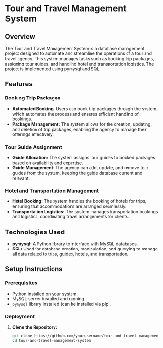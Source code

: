 # Tour and Travel Management System

## Overview
The Tour and Travel Management System is a database management project designed to automate and streamline the operations of a tour and travel agency. This system manages tasks such as booking trip packages, assigning tour guides, and handling hotel and transportation logistics. The project is implemented using pymysql and SQL.

## Features

### Booking Trip Packages
- **Automated Booking:** Users can book trip packages through the system, which automates the process and ensures efficient handling of bookings.
- **Package Management:** The system allows for the creation, updating, and deletion of trip packages, enabling the agency to manage their offerings effectively.

### Tour Guide Assignment
- **Guide Allocation:** The system assigns tour guides to booked packages based on availability and expertise.
- **Guide Management:** The agency can add, update, and remove tour guides from the system, keeping the guide database current and relevant.

### Hotel and Transportation Management
- **Hotel Booking:** The system handles the booking of hotels for trips, ensuring that accommodations are arranged seamlessly.
- **Transportation Logistics:** The system manages transportation bookings and logistics, coordinating travel arrangements for clients.

## Technologies Used
- **pymysql:** A Python library to interface with MySQL databases.
- **SQL:** Used for database creation, manipulation, and querying to manage all data related to trips, guides, hotels, and transportation.

## Setup Instructions

### Prerequisites
- Python installed on your system.
- MySQL server installed and running.
- `pymysql` library installed (can be installed via pip).

### Deployment
1. **Clone the Repository:**
   ```bash
   git clone https://github.com/yourusername/tour-and-travel-management-system.git
   cd tour-and-travel-management-system


